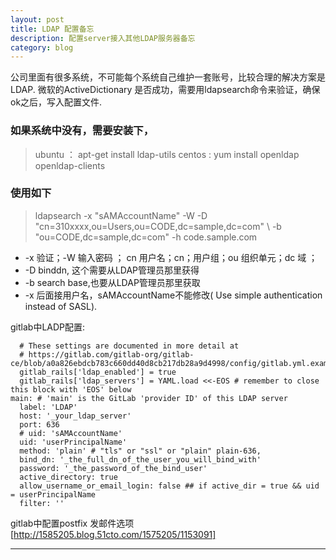 ```yaml
---
layout: post
title: LDAP 配置备忘
description: 配置server接入其他LDAP服务器备忘
category: blog
---
```


公司里面有很多系统，不可能每个系统自己维护一套账号，比较合理的解决方案是LDAP. 
微软的ActiveDictionary 是否成功，需要用ldapsearch命令来验证，确保ok之后，写入配置文件.

### 如果系统中没有，需要安装下，

>  ubuntu ： apt-get install ldap-utils
>  centos :  yum install openldap openldap-clients

### 使用如下

>  ldapsearch -x "sAMAccountName" -W -D "cn=310xxxx,ou=Users,ou=CODE,dc=sample,dc=com" \ 
>  -b "ou=CODE,dc=sample,dc=com" -h code.sample.com

<ul>
<li>-x 验证；-W 输入密码 ； cn  用户名；cn；用户组；ou 组织单元；dc 域 ； </li>
<li>-D binddn, 这个需要从LDAP管理员那里获得 </li>
<li>-b search base,也要从LDAP管理员那里获取 </li>
<li>-x 后面接用户名，sAMAccountName不能修改( Use simple authentication instead of SASL).</li>
</ul>

gitlab中LADP配置:

```
  # These settings are documented in more detail at
  # https://gitlab.com/gitlab-org/gitlab-ce/blob/a0a826ebdcb783c660dd40d8cb217db28a9d4998/config/gitlab.yml.example#L136
  gitlab_rails['ldap_enabled'] = true
  gitlab_rails['ldap_servers'] = YAML.load <<-EOS # remember to close this block with 'EOS' below
main: # 'main' is the GitLab 'provider ID' of this LDAP server
  label: 'LDAP'
  host: '_your_ldap_server'
  port: 636
  # uid: 'sAMAccountName' 
  uid: 'userPrincipalName'
  method: 'plain' # "tls" or "ssl" or "plain" plain-636, 
  bind_dn: '_the_full_dn_of_the_user_you_will_bind_with'
  password: '_the_password_of_the_bind_user'
  active_directory: true
  allow_username_or_email_login: false ## if active_dir = true && uid = userPrincipalName 
  filter: ''

```

gitlab中配置postfix 发邮件选项[http://1585205.blog.51cto.com/1575205/1153091]



---
